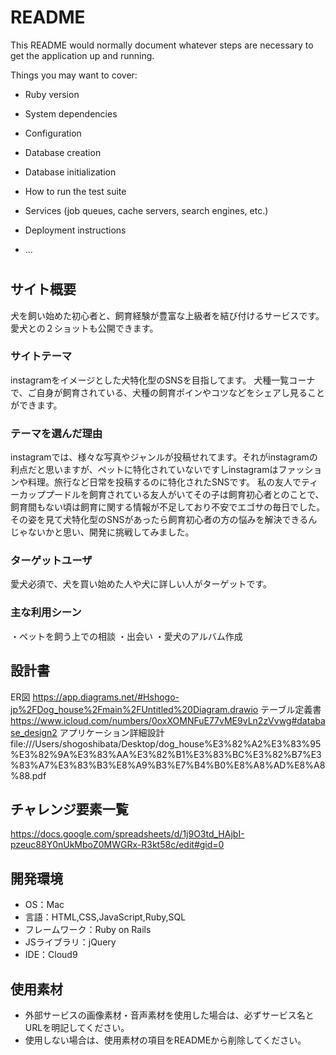 # README

This README would normally document whatever steps are necessary to get the
application up and running.

Things you may want to cover:

* Ruby version

* System dependencies

* Configuration

* Database creation

* Database initialization

* How to run the test suite

* Services (job queues, cache servers, search engines, etc.)

* Deployment instructions

* ...

# <Doghouse>

## サイト概要
犬を飼い始めた初心者と、飼育経験が豊富な上級者を結び付けるサービスです。
愛犬との２ショットも公開できます。

### サイトテーマ
instagramをイメージとした犬特化型のSNSを目指してます。
犬種一覧コーナで、ご自身が飼育されている、犬種の飼育ポインやコツなどをシェアし見ることができます。

### テーマを選んだ理由
instagramでは、様々な写真やジャンルが投稿せれてます。それがinstagramの利点だと思いますが、ペットに特化されていないですしinstagramはファッションや料理。旅行など日常を投稿するのに特化されたSNSです。
私の友人でティーカッププードルを飼育されている友人がいてその子は飼育初心者とのことで、飼育間もない頃は飼育に関する情報が不足しており不安でエゴサの毎日でした。その姿を見て犬特化型のSNSがあったら飼育初心者の方の悩みを解決できるんじゃないかと思い、開発に挑戦してみました。

### ターゲットユーザ
愛犬必須で、犬を買い始めた人や犬に詳しい人がターゲットです。

### 主な利用シーン
・ペットを飼う上での相談
・出会い
・愛犬のアルバム作成
## 設計書
 ER図   https://app.diagrams.net/#Hshogo-jp%2FDog_house%2Fmain%2FUntitled%20Diagram.drawio
 テーブル定義書   https://www.icloud.com/numbers/0oxXOMNFuE77vME9vLn2zVvwg#database_design2
 アプリケーション詳細設計file:///Users/shogoshibata/Desktop/dog_house%E3%82%A2%E3%83%95%E3%82%9A%E3%83%AA%E3%82%B1%E3%83%BC%E3%82%B7%E3%83%A7%E3%83%B3%E8%A9%B3%E7%B4%B0%E8%A8%AD%E8%A8%88.pdf
## チャレンジ要素一覧
https://docs.google.com/spreadsheets/d/1j9O3td_HAjbI-pzeuc88Y0nUkMboZ0MWGRx-R3kt58c/edit#gid=0
## 開発環境
- OS：Mac
- 言語：HTML,CSS,JavaScript,Ruby,SQL
- フレームワーク：Ruby on Rails
- JSライブラリ：jQuery
- IDE：Cloud9

## 使用素材
- 外部サービスの画像素材・音声素材を使用した場合は、必ずサービス名とURLを明記してください。
- 使用しない場合は、使用素材の項目をREADMEから削除してください。
